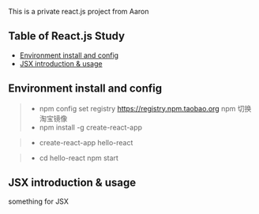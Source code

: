 This is a private react.js project from Aaron

## Table of React.js Study
- [Environment install and config](#environment-install-and-config)
- [JSX introduction & usage](#jsx-introduction-usage)

## Environment install and config
>* npm config set registry https://registry.npm.taobao.org
npm 切换淘宝镜像
>* npm install -g create-react-app

>* create-react-app hello-react

>* cd hello-react
npm start


## JSX introduction & usage
something for JSX